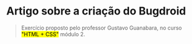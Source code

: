 ﻿# Artigo sobre a criação do Bugdroid
 > Exercício proposto pelo professor Gustavo Guanabara, no curso <mark>"HTML + CSS"</mark> módulo 2.
 
 
